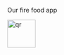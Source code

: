 Our fire food app 

<img width="64" height="64" alt="qr" src="https://github.com/user-attachments/assets/4b5977af-fc20-403b-9444-a93f35bddf62" />
